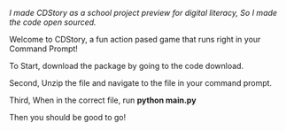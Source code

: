*I made CDStory as a school project preview for digital literacy, So I made the code open sourced.*

Welcome to CDStory, a fun action pased game that runs right in your Command Prompt!

To Start, download the package by going to the code download. 

Second, Unzip the file and navigate to the file in your command prompt.

Third, When in the correct file, run **python main.py** 

Then you should be good to go!



